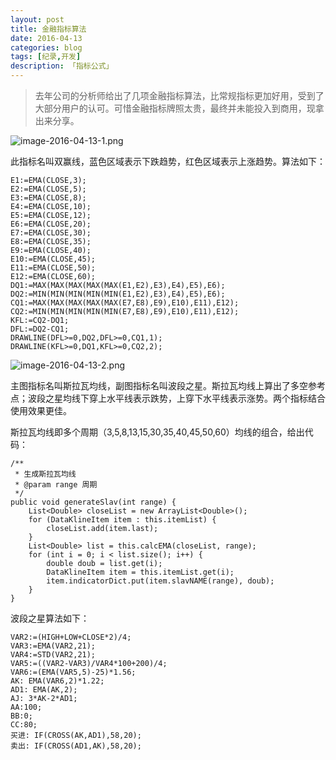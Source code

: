---layout: posttitle: 金融指标算法date: 2016-04-13categories: blogtags: [纪录,开发]description: 「指标公式」---> 去年公司的分析师给出了几项金融指标算法，比常规指标更加好用，受到了大部分用户的认可。可惜金融指标牌照太贵，最终并未能投入到商用，现拿出来分享。![image-2016-04-13-1.png](http://7xsv37.com1.z0.glb.clouddn.com/current3.jpg)此指标名叫双赢线，蓝色区域表示下跌趋势，红色区域表示上涨趋势。算法如下：	E1:=EMA(CLOSE,3);	E2:=EMA(CLOSE,5);	E3:=EMA(CLOSE,8);	E4:=EMA(CLOSE,10);	E5:=EMA(CLOSE,12);	E6:=EMA(CLOSE,20);	E7:=EMA(CLOSE,30);	E8:=EMA(CLOSE,35);	E9:=EMA(CLOSE,40);	E10:=EMA(CLOSE,45);	E11:=EMA(CLOSE,50);	E12:=EMA(CLOSE,60);	DQ1:=MAX(MAX(MAX(MAX(MAX(E1,E2),E3),E4),E5),E6);	DQ2:=MIN(MIN(MIN(MIN(MIN(E1,E2),E3),E4),E5),E6);	CQ1:=MAX(MAX(MAX(MAX(MAX(E7,E8),E9),E10),E11),E12);	CQ2:=MIN(MIN(MIN(MIN(MIN(E7,E8),E9),E10),E11),E12);	KFL:=CQ2-DQ1;	DFL:=DQ2-CQ1;	DRAWLINE(DFL>=0,DQ2,DFL>=0,CQ1,1);	DRAWLINE(KFL>=0,DQ1,KFL>=0,CQ2,2);![image-2016-04-13-2.png](http://7xsv37.com1.z0.glb.clouddn.com/current4.jpg)主图指标名叫斯拉瓦均线，副图指标名叫波段之星。斯拉瓦均线上算出了多空参考点；波段之星均线下穿上水平线表示跌势，上穿下水平线表示涨势。两个指标结合使用效果更佳。斯拉瓦均线即多个周期（3,5,8,13,15,30,35,40,45,50,60）均线的组合，给出代码：	/**	 * 生成斯拉瓦均线	 * @param range 周期	 */	public void generateSlav(int range) {		List<Double> closeList = new ArrayList<Double>();		for (DataKlineItem item : this.itemList) {			closeList.add(item.last);		}		List<Double> list = this.calcEMA(closeList, range);		for (int i = 0; i < list.size(); i++) {			double doub = list.get(i);			DataKlineItem item = this.itemList.get(i);			item.indicatorDict.put(item.slavNAME(range), doub);		}	}波段之星算法如下：	VAR2:=(HIGH+LOW+CLOSE*2)/4;	VAR3:=EMA(VAR2,21);	VAR4:=STD(VAR2,21);	VAR5:=((VAR2-VAR3)/VAR4*100+200)/4;	VAR6:=(EMA(VAR5,5)-25)*1.56;	AK: EMA(VAR6,2)*1.22;	AD1: EMA(AK,2);	AJ: 3*AK-2*AD1;	AA:100;	BB:0;	CC:80;	买进: IF(CROSS(AK,AD1),58,20);	卖出: IF(CROSS(AD1,AK),58,20);